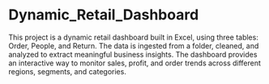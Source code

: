 # Dynamic_Retail_Dashboard
This project is a dynamic retail dashboard built in Excel, using three tables: Order, People, and Return. The data is ingested from a folder, cleaned, and analyzed to extract meaningful business insights. The dashboard provides an interactive way to monitor sales, profit, and order trends across different regions, segments, and categories.
